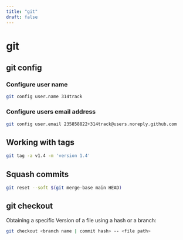 ```yaml
---
title: "git"
draft: false
---
```


# git

## git config

### Configure user name

```bash
git config user.name 314track
```

### Configure users email address

```bash
git config user.email 235858822+314track@users.noreply.github.com
```

## Working with tags

```bash
git tag -a v1.4 -m 'version 1.4'
```

## Squash commits

```bash
git reset --soft $(git merge-base main HEAD)
```

## git checkout

Obtaining a specific Version of a file using a hash or a branch:

```bash
git checkout <branch name | commit hash> -- <file path>
```
